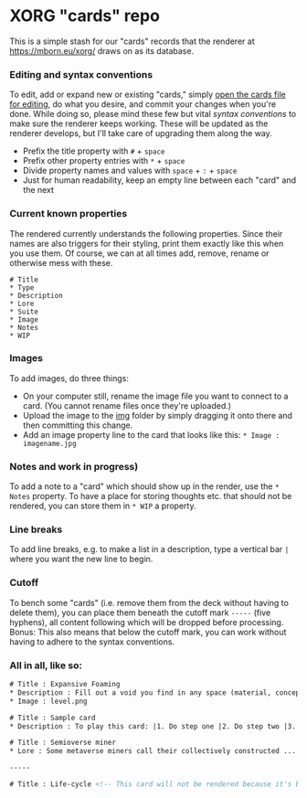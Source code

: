 # XORG "cards" repo
This is a simple stash for our "cards" records that the renderer at https://mborn.eu/xorg/ draws on as its database.

### Editing and syntax conventions
To edit, add or expand new or existing "cards," simply [open the cards file for editing](https://github.com/XORGanon/cards/edit/main/cards), do what you desire, and commit your changes when you're done. While doing so, please mind these few but vital _syntax conventions_ to make sure the renderer keeps working. These will be updated as the renderer develops, but I'll take care of upgrading them along the way.

* Prefix the title property with `#` + `space`
* Prefix other property entries with `*` + `space`
* Divide property names and values with `space` + `:` + `space`
* Just for human readability, keep an empty line between each "card" and the next

### Current known properties
The rendered currently understands the following properties. Since their names are also triggers for their styling, print them exactly like this when you use them. Of course, we can at all times add, remove, rename or otherwise mess with these. 
```
# Title
* Type
* Description
* Lore
* Suite
* Image
* Notes
* WIP
```
### Images
To add images, do three things:

* On your computer still, rename the image file you want to connect to a card. (You cannot rename files once they're uploaded.)
* Upload the image to the [img](https://github.com/XORGanon/cards/tree/main/img) folder by simply dragging it onto there and then committing this change.
* Add an image property line to the card that looks like this: `* Image : imagename.jpg`

### Notes and work in progress)
To add a note to a "card" which should show up in the render, use the `* Notes` property. To have a place for storing thoughts etc. that should not be rendered, you can store them in `* WIP` a property.

### Line breaks
To add line breaks, e.g. to make a list in a description, type a vertical bar `|` where you want the new line to begin.

### Cutoff
To bench some "cards" (i.e. remove them from the deck without having to delete them), you can place them beneath the cutoff mark `-----` (five hyphens), all content following which will be dropped before processing. Bonus: This also means that below the cutoff mark, you can work without having to adhere to the syntax conventions.

### All in all, like so:
```html
# Title : Expansive Foaming
* Description : Fill out a void you find in any space (material, conceptual, ...
* Image : level.png

# Title : Sample card
* Description : To play this card: |1. Do step one |2. Do step two |3. Do step three

# Title : Semioverse miner
* Lore : Some metaverse miners call their collectively constructed ...

-----

# Title : Life-cycle <!-- This card will not be rendered because it's behind the cutoff mark -->
```

